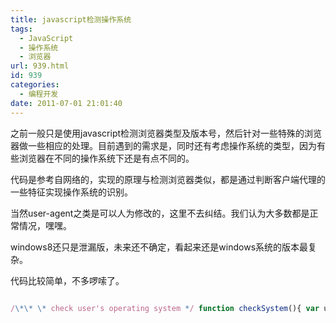 ```yaml
---
title: javascript检测操作系统
tags:
  - JavaScript
  - 操作系统
  - 浏览器
url: 939.html
id: 939
categories:
  - 编程开发
date: 2011-07-01 21:01:40
---
```


之前一般只是使用javascript检测浏览器类型及版本号，然后针对一些特殊的浏览器做一些相应的处理。目前遇到的需求是，同时还有考虑操作系统的类型，因为有些浏览器在不同的操作系统下还是有点不同的。  

代码是参考自网络的，实现的原理与检测浏览器类似，都是通过判断客户端代理的一些特征实现操作系统的识别。  

当然user-agent之类是可以人为修改的，这里不去纠结。我们认为大多数都是正常情况，嘿嘿。  

windows8还只是泄漏版，未来还不确定，看起来还是windows系统的版本最复杂。  

代码比较简单，不多啰嗦了。  

```javascript  

/\*\* \* check user's operating system */ function checkSystem(){ var ua = window.navigator.userAgent; var os = window.navigator.platform; var isWin = (os == "Win32") || (os == "Windows"); var isMac = (os == "Mac68K") || (os == "MacPPC") || (os == "Macintosh") || (os == "MacIntel"); if (isMac) return "Mac"; var isUnix = (os == "X11") && !isWin && !isMac; if (isUnix) return "Unix"; var isLinux = (String(os).indexOf("Linux") > -1); if (isLinux) return "Linux"; if (isWin) { var isWin2K = ua.indexOf("Windows NT 5.0") > -1 || ua.indexOf("Windows 2000") > -1; if (isWin2K) return "Win2000"; var isWinXP = ua.indexOf("Windows NT 5.1") > -1 || ua.indexOf("Windows XP") > -1; if (isWinXP) return "WinXP"; var isWin2003 = ua.indexOf("Windows NT 5.2") > -1 || ua.indexOf("Windows 2003") > -1; if (isWin2003) return "Win2003"; var isWinVista = ua.indexOf("Windows NT 6.0") > -1 || ua.indexOf("Windows Vista") > -1; if (isWinVista) return "WinVista"; var isWin7 = ua.indexOf("Windows NT 6.1") > -1 || ua.indexOf("Windows 7") > -1; if (isWin7) return "Win7"; } return "other"; } \\n```